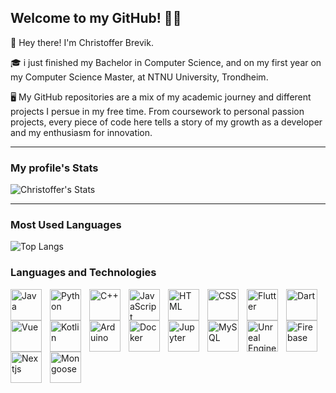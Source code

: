 ## Welcome to my GitHub! 👨‍💻
👋 Hey there! I'm Christoffer Brevik.

🎓 i just finished my Bachelor in Computer Science, and on my first year on my Computer Science Master, at NTNU University, Trondheim.

🖥️ My GitHub repositories are a mix of my academic journey and different projects I persue in my free time. From coursework to personal passion projects, every piece of code here tells a story of my growth as a developer and my enthusiasm for innovation.

<!--
Need to reword this...

💡 Thanks for stopping by. If you've feedback or are interested in collaborating, I'd love to hear from you.
-->
---

### My profile's Stats
![Christoffer's Stats](https://github-readme-stats.vercel.app/api?username=flippi321&show_icons=true&theme=radical)

---

### Most Used Languages
![Top Langs](https://github-readme-stats.vercel.app/api/top-langs/?username=flippi321&show_icons=true&theme=radical&hide=Jupyter%20Notebook,Cmake,C)

<!--
---

### Most Used Languages by Repo
<img src="http://github-profile-summary-cards.vercel.app/api/cards/repos-per-language?username=flippi321&theme=radical&hide=Jupyter%20Notebook" />
<p align="left"> <img src="https://komarev.com/ghpvc/?username=flippi321&label=Profile%20views&color=0e75b6&style=flat" alt="flippi321" /> </p>
---
-->

### Languages and Technologies
<img align="left" alt="Java" title="Java" width="50px" style="padding-right:10px;" src="https://cdn.jsdelivr.net/gh/devicons/devicon/icons/java/java-original.svg" />
<img align="left" alt="Python" title="Python" width="50px" style="padding-right:10px;" src="https://cdn.jsdelivr.net/gh/devicons/devicon/icons/python/python-original.svg" />
<img align="left" alt="C++" title="C++" width="50px" style="padding-right:10px;" src="https://cdn.jsdelivr.net/gh/devicons/devicon/icons/cplusplus/cplusplus-original.svg" />
<img align="left" alt="JavaScript" title="JavaScript" width="50px" style="padding-right:10px;" src="https://cdn.jsdelivr.net/gh/devicons/devicon/icons/javascript/javascript-original.svg" />
<img align="left" alt="HTML" title="HTML" width="50px" style="padding-right:10px;" src="https://cdn.jsdelivr.net/gh/devicons/devicon/icons/html5/html5-original.svg" />
<img align="left" alt="CSS" title="CSS" width="50px" style="padding-right:10px;" src="https://cdn.jsdelivr.net/gh/devicons/devicon/icons/css3/css3-original.svg" />
<img align="left" alt="Flutter" title="Flutter" width="50px" style="padding-right:10px;" src="https://cdn.jsdelivr.net/gh/devicons/devicon/icons/flutter/flutter-original.svg" />
<img align="left" alt="Dart" title="Dart" width="50px" style="padding-right:10px;" img src="https://cdn.jsdelivr.net/gh/devicons/devicon/icons/dart/dart-original.svg" />
<img align="left" alt="Vue" title="Vue" width="50px" style="padding-right:10px;"src="https://cdn.jsdelivr.net/gh/devicons/devicon/icons/vuejs/vuejs-original-wordmark.svg" />
<img align="left" alt="Kotlin" title="Kotlin" width="50px" style="padding-right:10px;"src="https://cdn.jsdelivr.net/gh/devicons/devicon/icons/kotlin/kotlin-original.svg" />
<img align="left" alt="Arduino" title="Arduino" width="50px" style="padding-right:10px;"src="https://cdn.jsdelivr.net/gh/devicons/devicon/icons/arduino/arduino-original-wordmark.svg" />
<img align="left" alt="Docker" title="Docker" width="50px" style="padding-right:10px;" src="https://cdn.jsdelivr.net/gh/devicons/devicon/icons/docker/docker-original-wordmark.svg" />
<img align="left" alt="Jupyter" title="Jupyter" width="50px" style="padding-right:10px;" src="https://cdn.jsdelivr.net/gh/devicons/devicon/icons/jupyter/jupyter-original-wordmark.svg" />
<img align="left" alt="MySQL" title="MySQL" width="50px" style="padding-right:10px;" src="https://cdn.jsdelivr.net/gh/devicons/devicon/icons/mysql/mysql-original-wordmark.svg" />
<img img align="left" alt="Unreal Engine" title="Unreal Engine" width="50px" style="padding-right:10px;" src="https://cdn.jsdelivr.net/gh/devicons/devicon/icons/unrealengine/unrealengine-original-wordmark.svg" />
<img img align="left" alt="Firebase" title="Firebase" width="50px" style="padding-right:10px;" src="https://cdn.jsdelivr.net/gh/devicons/devicon/icons/firebase/firebase-plain-wordmark.svg" />
<img img align="left" alt="Nextjs" title="Nextjs" width="50px" style="padding-right:10px;" src="https://cdn.jsdelivr.net/gh/devicons/devicon@latest/icons/nextjs/nextjs-original.svg" />
<img img align="left" alt="Mongoose" title="Mongoose" width="50px" style="padding-right:10px;" src="https://cdn.jsdelivr.net/gh/devicons/devicon@latest/icons/mongoose/mongoose-original.svg" />          
<br />


